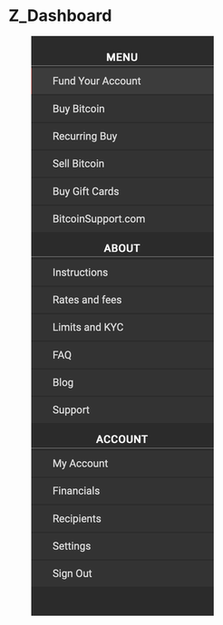 # Z\_Dashboard

<figure><img src="../../.gitbook/assets/Screenshot 2024-08-05 at 14.56.33.png" alt=""><figcaption></figcaption></figure>
